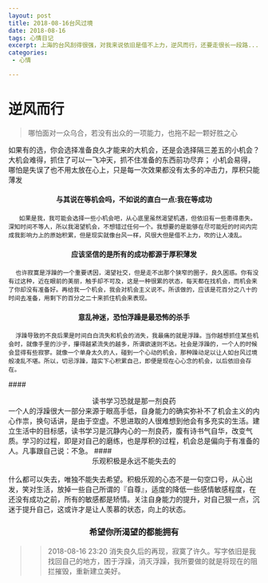 ```yaml
---
layout: post
title: 2018-08-16台风过境  
date: 2018-08-16
tags: 心情日记
excerpt: 上海的台风刮得很强，对我来说依旧是借不上力，逆风而行，还要走很长一段路......
categories:
 - 心情  

---  
```


# 逆风而行
  
> 哪怕面对一众乌合，若没有出众的一项能力，也拖不起一颗好胜之心    

如果有的选，你会选择准备良久才能来的大机会，还是会选择隔三差五的小机会？
大机会难得，抓住了可以一飞冲天，抓不住准备的东西前功尽弃；
小机会易得，哪怕是失误了也不用太放在心上，只是每一次效果都没有太多的冲击力，厚积只能薄发  

#### <center>与其说在等机会吗，不如说的直白一点:我在等成功</center>
       如果是我，我可能会选择一些小机会吧，从心底里虽然渴望机遇，但依旧有一些患得患失。深知时间不等人，所以我渴望机会，不想错过任何一个。我想要的是能够在尽可能短的时间内完成我影响力上的原始积累，但是现实就像台风一样，风很大但是借不上力，吹的让人凌乱。  
#### <center>应该坚信的是所有的成功都源于厚积薄发</center> 
      也许寂寞是浮躁的一个重要诱因，渴望社交，但是走不出那个狭窄的圈子，良久困惑。你有没有过这种，近在眼前的美丽，触手却不可及，这是一种很累的状态，每天都在找机会，而机会来了你却没有准备好。再给我一个机会，我会对机会主义说不。所该做的，应该是花百分之八十的时间去准备，用剩下的百分之二十来抓住机会来表现。
#### <center>意乱神迷，恐怕浮躁是最恐怖的杀手</center>
      浮躁导致的不良后果是时间白白流失和机会的消失，我最痛的就是浮躁。当你越想抓住某些机会时，就像手里的沙子，攥得越紧流失的越多，所谓欲速则不达。社会是浮躁的，一个人的时候会显得有些寂寥。就像一个单身太久的人，碰到一个心动的机会，那种躁动足以让人如台风过境般凌乱不堪。所以，切忌浮躁，踏实下心积累自己，即便是现在心心念的机会，以后依旧会存在。
####<center>读书学习恐就是那一剂良药</center>
      一个人的浮躁很大一部分来源于眼高手低，自身能力的确实弥补不了机会主义的内心作祟，换句话讲，是由于空虚。不思进取的人很难想到他会有多充实的生活。建立生活中的目标感，读书学习是沉静内心的一剂良药，腹有诗书气自华，改变气质。学习的过程，即是对自己的磨练，也是厚积的过程，机会总是偏向于有准备的人。凡事跟自己说：不急。
####<center>乐观积极是永远不能失去的</center>  
      什么都可以失去，唯独不能失去希望。积极乐观的心态不是一句空口号，从心出发，笑对生活，放掉一些自己所谓的『自尊』，适度的降低一些感情敏感程度，在还没有成功之前，所有的敏感都是矫情。关注自身能力的提升，对自己狠一点，沉迷于提升自己，这或许才是让人羡慕的状态，向上的状态。
### <center>希望你所渴望的都能拥有</center>   

> > 2018-08-16 23:20 消失良久后的再现，寂寞了许久。写字依旧是我找回自己的地方，困于浮躁，消灭浮躁，我所要做的就是将现在的阻拦摧毁，重新建立美好。
      
